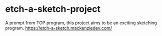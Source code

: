 # etch-a-sketch-project
A prompt from TOP program, this project aims to be an exciting sketching program.
https://etch-a-sketch.mackenziedev.com/

